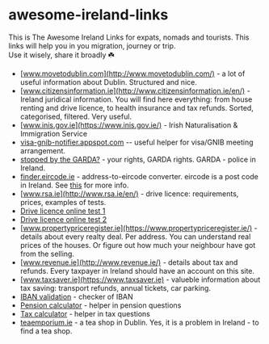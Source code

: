 # awesome-ireland-links

This is The Awesome Ireland Links for expats, nomads and tourists. This links will help you in you migration, journey or trip.  
Use it wisely, share it broadly :shamrock:  

* [www.movetodublin.com](http://www.movetodublin.com/) - a lot of useful information about Dublin. Structured and nice.  
* [www.citizensinformation.ie](http://www.citizensinformation.ie/en/) - Ireland juridical information. You will find here everything: from house renting and drive licence, to health insurance and tax refunds. Sorted, categorised, filtered. Very useful.  
* [www.inis.gov.ie](https://www.inis.gov.ie/) - Irish Naturalisation & Immigration Service  
* [visa-gnib-notifier.appspot.com](https://visa-gnib-notifier.appspot.com/) -- useful helper for visa/GNIB meeting arrangement.  
* [stopped by the GARDA?](http://spunout.ie/life/article/your-rights-and-the-gardai#stoppedbythegardai) - your rights, GARDA rights. GARDA - police in Ireland.  
* [finder.eircode.ie](https://finder.eircode.ie) - address-to-eircode converter. eircode is a post code in Ireland. See [this](https://www.eircode.ie/what-is-eircode) for more info.  
* [www.rsa.ie](http://www.rsa.ie/en/) - drive licence: requirements, prices, examples of tests.  
* [Drive licence online test 1](https://quizglobal.com/playquiz/Irish%20Driver%20Theory%20Test)  
* [Drive licence online test 2](http://theory-tester.com/)  
* [www.propertypriceregister.ie](https://www.propertypriceregister.ie/) - details about every realty deal. Per address. You can understand real prices of the houses. Or figure out how much your neighbour have got from the selling.  
* [www.revenue.ie](http://www.revenue.ie/) - details about tax and refunds. Every taxpayer in Ireland should have an account on this site.  
* [www.taxsaver.ie](https://www.taxsaver.ie) - valueble information about tax saving: transport refunds, annual tickets, car parking.  
* [IBAN validation](https://bpfigetmyiban.achta.com/FinancePlatform/#IBANValidation) - checker of IBAN  
* [Pension calculator](https://www.zurichlife.ie/pensions/pension-contribution-and-investment-calculators/irish-pension-calculator/) - helper in pension questions  
* [Tax calculator](http://download.pwc.com/ie/budget-2017/index.html) - helper in tax questions  
* [teaemporium.ie](http://teaemporium.ie/index.php) - a tea shop in Dublin. Yes, it is a problem in Ireland - to find a tea shop.  

